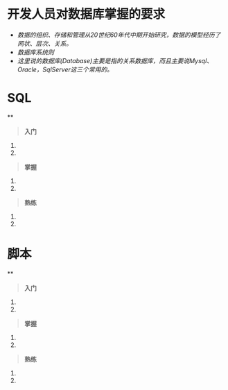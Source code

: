 # 开发人员对数据库掌握的要求

- *数据的组织、存储和管理从20世纪60年代中期开始研究，数据的模型经历了网状、层次、关系。*
- *数据库系统则*
- *这里说的数据库(Database)主要是指的关系数据库，而且主要说Mysql、Oracle，SqlServer这三个常用的。*


# SQL
**

> **入门**

1. 
2. 


> **掌握**

1. 
2. 


> **熟练**

1. 
2. 


# 脚本
**

> **入门**
1. 
2. 

> **掌握**
1. 
2. 

> **熟练**
1. 
2. 

